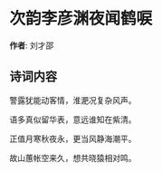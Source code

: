 # 次韵李彦渊夜闻鹤唳

**作者**: 刘才邵

## 诗词内容

警露犹能动客情，淮淝况复杂风声。

语多真似留华表，意远谁知在紫清。

正值月寒秋夜永，更当风静海潮平。

故山蕙帐空来久，想共晓猿相对鸣。

